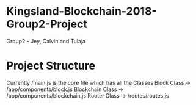 # Kingsland-Blockchain-2018-Group2-Project
Group2 - Jey, Calvin and Tulaja

# Project Structure
Currently /main.js is the core file which has all the Classes
Block Class       ->  /app/components/block.js
Blockchain Class  ->  /app/components/blockchain.js
Router Class      ->  /routes/routes.js
